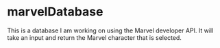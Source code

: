 # marvelDatabase

This is a database I am working on using the Marvel developer API. 
It will take an input and return the Marvel character that is selected.

